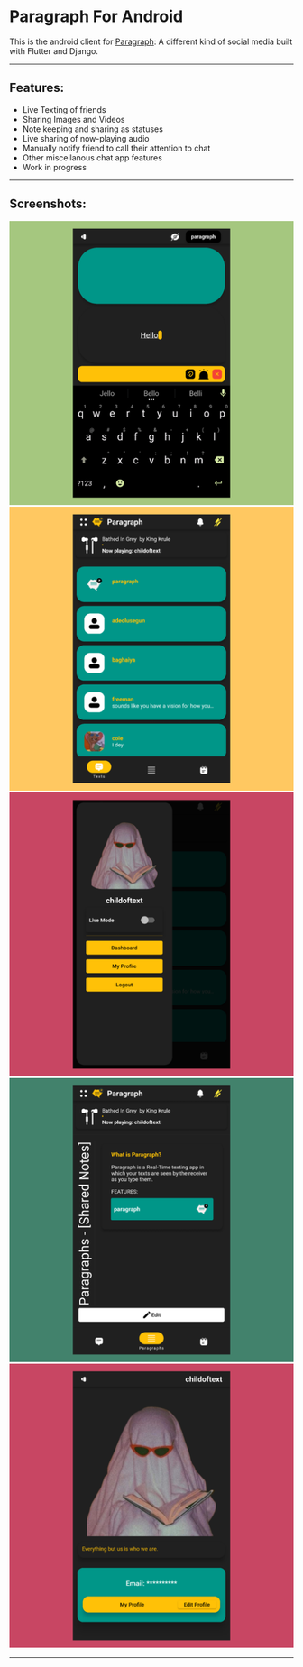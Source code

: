 # Paragraph For Android

This is the android client for [Paragraph](https://github.com/coleblvck/paragraph): A different kind of social media built with Flutter and Django.

 
---

## Features:

- Live Texting of friends
- Sharing Images and Videos
- Note keeping and sharing as statuses
- Live sharing of now-playing audio
- Manually notify friend to call their attention to chat
- Other miscellanous chat app features
- Work in progress


---

## Screenshots:

![Screenshot](https://raw.githubusercontent.com/coleblvck/paragraph-for-android/main/assets/screenshots/screenshot1.png)
![Screenshot](https://raw.githubusercontent.com/coleblvck/paragraph-for-android/main/assets/screenshots/screenshot2.png)
![Screenshot](https://raw.githubusercontent.com/coleblvck/paragraph-for-android/main/assets/screenshots/screenshot3.png)
![Screenshot](https://raw.githubusercontent.com/coleblvck/paragraph-for-android/main/assets/screenshots/screenshot4.png)
![Screenshot](https://raw.githubusercontent.com/coleblvck/paragraph-for-android/main/assets/screenshots/screenshot5.png)



---